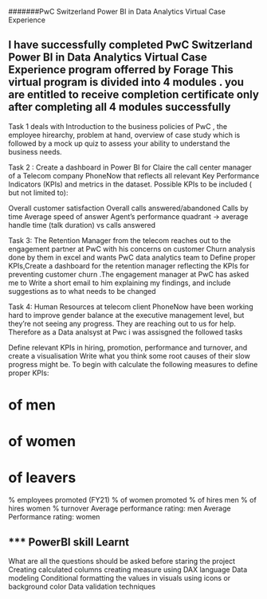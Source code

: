 #######PwC Switzerland Power BI in Data Analytics Virtual Case Experience

I have successfully completed PwC Switzerland Power BI in Data Analytics Virtual Case Experience program offerred by Forage 
This virtual program is divided into 4 modules . you are entitled to receive completion certificate only after completing all 4 modules successfully 
-----------------------------------------------------------------------------------------------------------------------------------------------------------------------
Task 1 deals with Introduction to the business policies of PwC , the employee hirearchy, problem at hand, overview of case study which is followed by a mock up quiz to assess your ability to understand the business needs. 

Task 2 :  Create a dashboard in Power BI for Claire the call center manager of a Telecom company PhoneNow that reflects all relevant Key Performance Indicators (KPIs) and metrics in the dataset.  Possible KPIs to be included ( but not limited to):

Overall customer satisfaction
Overall calls answered/abandoned
Calls by time
Average speed of answer
Agent’s performance quadrant -> average handle time (talk duration) vs calls answered

Task 3: The Retention Manager from the telecom reaches out to the engagement partner at PwC with his concerns on customer Churn analysis done by them in excel and wants PwC data analytics team to Define proper KPIs,Create a dashboard for the retention manager reflecting the KPIs for preventing customer churn .The engagement manager at PwC has asked me to Write a short email to him explaining my findings, and include suggestions as to what needs to be changed

Task 4: Human Resources at  telecom client PhoneNow have been working hard to improve gender balance at the executive management level, but they’re not seeing any progress. They are  reaching out to us for help. Therefore as a Data analsyst at Pwc i was assisgned the followed tasks 

Define relevant KPIs in hiring, promotion, performance and turnover, and create a visualisation
Write what you think some root causes of their slow progress might be. 
To begin with calculate the following measures to define proper KPIs:
# of men
# of women
# of leavers
% employees promoted (FY21)
% of women promoted
% of hires men
% of hires women
% turnover 
Average performance rating: men
Average Performance rating: women

*** PowerBI skill Learnt
-----------------------------------------------------------------------------------------------------------------------------------------------------------------------
What are all the questions should be asked before staring the project
Creating calculated columns
creating measure using DAX language
Data modeling
Conditional formatting the values in visuals using icons or background color
Data validation techniques

